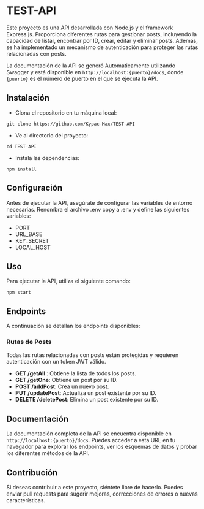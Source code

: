 # TEST-API

Este proyecto es una API desarrollada con Node.js y el framework Express.js. Proporciona diferentes rutas para gestionar posts, incluyendo la capacidad de listar, encontrar por ID, crear, editar y eliminar posts. Además, se ha implementado un mecanismo de autenticación para proteger las rutas relacionadas con posts.

La documentación de la API se generó Automaticamente utilizando Swagger y está disponible en `http://localhost:{puerto}/docs`, donde `{puerto}` es el número de puerto en el que se ejecuta la API.

## Instalación

-   Clona el repositorio en tu máquina local:

```
git clone https://github.com/Kypac-Max/TEST-API
```

-   Ve al directorio del proyecto:

```
cd TEST-API
```

-   Instala las dependencias:

```
npm install
```

## Configuración

Antes de ejecutar la API, asegúrate de configurar las variables de entorno necesarias. Renombra el archivo .env copy a .env y define las siguientes variables:

-   PORT
-   URL_BASE
-   KEY_SECRET
-   LOCAL_HOST

## Uso

Para ejecutar la API, utiliza el siguiente comando:

```
npm start
```

## Endpoints

A continuación se detallan los endpoints disponibles:

### Rutas de Posts

Todas las rutas relacionadas con posts están protegidas y requieren autenticación con un token JWT válido.

-   **GET /getAll** : Obtiene la lista de todos los posts.
-   **GET /getOne**: Obtiene un post por su ID.
-   **POST /addPost**: Crea un nuevo post.
-   **PUT /updatePost**: Actualiza un post existente por su ID.
-   **DELETE /deletePost**: Elimina un post existente por su ID.

## Documentación

La documentación completa de la API se encuentra disponible en `http://localhost:{puerto}/docs`. Puedes acceder a esta URL en tu navegador para explorar los endpoints, ver los esquemas de datos y probar los diferentes métodos de la API.

## Contribución

Si deseas contribuir a este proyecto, siéntete libre de hacerlo. Puedes enviar pull requests para sugerir mejoras, correcciones de errores o nuevas características.
